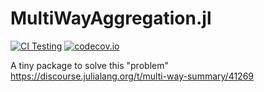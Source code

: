 # MultiWayAggregation.jl

[![CI Testing](https://github.com/kafisatz/MultiWayAggregation.jl/workflows/CI/badge.svg)](https://github.com/kafisatz/MultiWayAggregation.jl/actions?query=workflow%3ACI+branch%3Amaster)
[![codecov.io](http://codecov.io/github/kafisatz/MultiWayAggregation.jl/coverage.svg?branch=master)](http://codecov.io/github/kafisatz/MultiWayAggregation.jl?branch=master)
<!--
[![Documentation](https://img.shields.io/badge/docs-stable-blue.svg)](https://kafisatz.github.io/MultiWayAggregation.jl/stable)
[![Documentation](https://img.shields.io/badge/docs-master-blue.svg)](https://kafisatz.github.io/MultiWayAggregation.jl/dev)
-->

A tiny package to solve this "problem" https://discourse.julialang.org/t/multi-way-summary/41269 